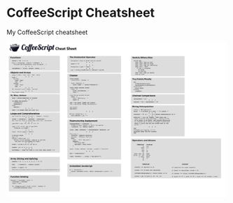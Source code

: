 # CoffeeScript Cheatsheet
My CoffeeScript cheatsheet

![Coffeescript cheatsheet](/coffeescript_cheatsheet.png?raw=true "Coffeescript cheatsheet")